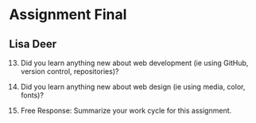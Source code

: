 # Assignment Final
## Lisa Deer



13. Did you learn anything new about web development (ie using GitHub, version control, repositories)?



14. Did you learn anything new about web design (ie using media, color, fonts)?



15. Free Response: Summarize your work cycle for this assignment.
